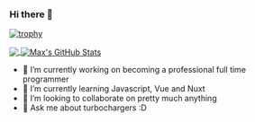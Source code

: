 ### Hi there 👋

[![trophy](https://github-profile-trophy.vercel.app/?username=3ng7n33r)](https://github.com/ryo-ma/github-profile-trophy)

<a href="https://github.com/3ng7n33r/3ng7n33r">
  <img align="center" src="https://github-readme-stats.vercel.app/api/top-langs/?username=3ng7n33r&layout=compact&hide=html&title_color=ffffff&text_color=c9cacc&icon_color=2bbc8a&bg_color=1d1f21" />
</a>
<a href="https://github.com/3ng7n33r/3ng7n33r">
  <img align="center" src="https://github-readme-stats.vercel.app/api?username=3ng7n33r&show_icons=true&line_height=27&count_private=true&title_color=ffffff&text_color=c9cacc&icon_color=2bbc8a&bg_color=1d1f21" alt="Max's GitHub Stats" />
</a>

- 🔭 I’m currently working on becoming a professional full time programmer
- 🌱 I’m currently learning Javascript, Vue and Nuxt
- 👯 I’m looking to collaborate on pretty much anything
- 💬 Ask me about turbochargers :D 
